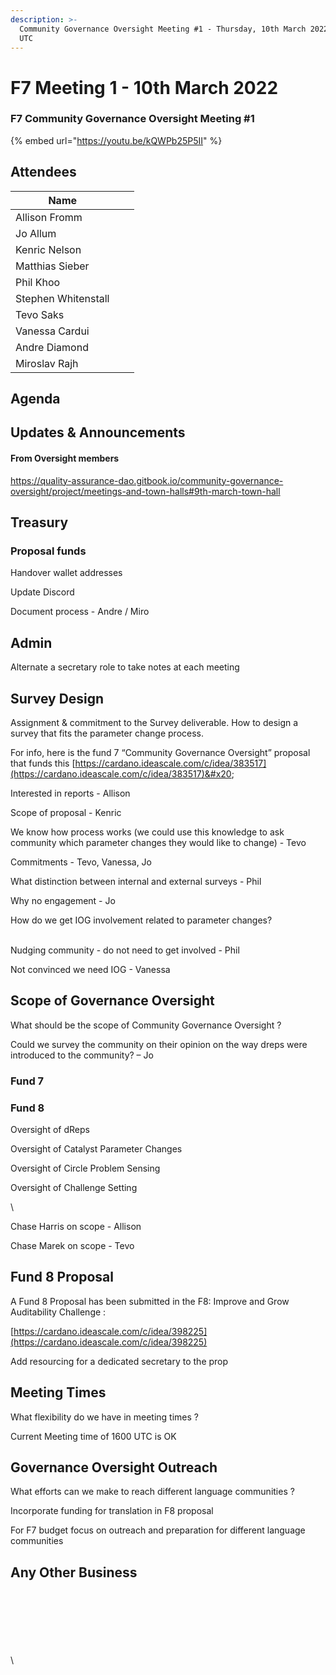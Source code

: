 ```yaml
---
description: >-
  Community Governance Oversight Meeting #1 - Thursday, 10th March 2022 at 1600
  UTC
---
```


# F7 Meeting 1 - 10th March 2022

### F7 Community Governance Oversight Meeting #1

{% embed url="https://youtu.be/kQWPb25P5II" %}

## Attendees

| Name                 |   |   |
| -------------------- | - | - |
| Allison Fromm        |   |   |
| Jo Allum             |   |   |
| Kenric Nelson        |   |   |
| Matthias Sieber      |   |   |
| Phil Khoo            |   |   |
| Stephen Whitenstall  |   |   |
| Tevo Saks            |   |   |
| Vanessa Cardui       |   |   |
| Andre Diamond        |   |   |
| Miroslav Rajh        |   |   |

## Agenda

## Updates & Announcements&#x20;

#### From Oversight members

https://quality-assurance-dao.gitbook.io/community-governance-oversight/project/meetings-and-town-halls#9th-march-town-hall

## Treasury&#x20;

### Proposal funds

Handover wallet addresses

Update Discord

Document process - Andre / Miro

## Admin

Alternate a secretary role to take notes at each meeting

## Survey Design

Assignment & commitment to the Survey deliverable. How to design a survey that fits the parameter change process.&#x20;

For info, here is the fund 7 “Community Governance Oversight” proposal that funds this [https://cardano.ideascale.com/c/idea/383517](https://cardano.ideascale.com/c/idea/383517)&#x20;

Interested in reports - Allison

Scope of proposal - Kenric

We know how process works (we could use this knowledge to ask community which parameter changes they would like to change) - Tevo

Commitments - Tevo, Vanessa, Jo

What distinction between internal and external surveys - Phil

Why no engagement - Jo

How do we get IOG involvement related to parameter changes?

\
Nudging community - do not need to get involved - Phil

Not convinced we need IOG - Vanessa

## Scope of Governance Oversight

What should be the scope of Community Governance Oversight ?

Could we survey the community on their opinion on the way dreps were introduced to the community? – Jo

### Fund 7

### Fund 8&#x20;

Oversight of dReps

Oversight of Catalyst Parameter Changes

Oversight of Circle Problem Sensing

Oversight of Challenge Setting&#x20;

\


Chase Harris on scope - Allison&#x20;

Chase Marek on scope - Tevo

## Fund 8 Proposal

A Fund 8 Proposal has been submitted in the F8: Improve and Grow Auditability Challenge :

[https://cardano.ideascale.com/c/idea/398225](https://cardano.ideascale.com/c/idea/398225)

Add resourcing for a dedicated secretary to the prop

## Meeting Times

What flexibility do we have in meeting times ?

Current Meeting time of 1600 UTC is OK

## Governance Oversight Outreach

What efforts can we make to reach different language communities ?

Incorporate funding for translation in F8 proposal

For F7 budget focus on outreach and preparation for different language communities

## Any Other Business

\
\
\
\
\
\
\
